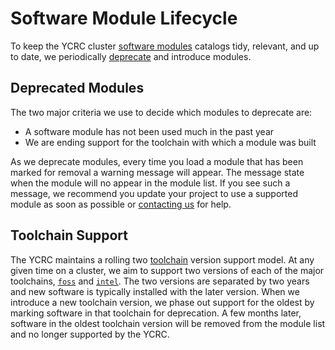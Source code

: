 # Software Module Lifecycle

To keep the YCRC cluster [software modules](/clusters-at-yale/applications/modules) catalogs tidy, relevant, and up to date, we periodically [deprecate](https://en.wikipedia.org/wiki/Deprecation#Software) and introduce modules.

## Deprecated Modules

 The two major criteria we use to decide which modules to deprecate are:

- A software module has not been used much in the past year
- We are ending support for the toolchain with which a module was built

As we deprecate modules, every time you load a module that has been marked for removal a warning message will appear. The message state when the module will no appear in the module list. If you see such a message, we recommend you update your project to use a supported module as soon as possible or [contacting us](/#get-help) for help. 

## Toolchain Support

The YCRC maintains a rolling two [toolchain](/clusters-at-yale/applications/toolchains) version support model. At any given time on a cluster, we aim to support two versions of each of the major toolchains, [`foss`](/clusters-at-yale/applications/toolchains/#free-open-source-software-foss) and [`intel`](/clusters-at-yale/applications/toolchains/#intel). The two versions are separated by two years and new software is typically installed with the later version. When we introduce a new toolchain version, we phase out support for the oldest by marking software in that toolchain for deprecation. A few months later, software in the oldest toolchain version will be removed from the module list and no longer supported by the YCRC.